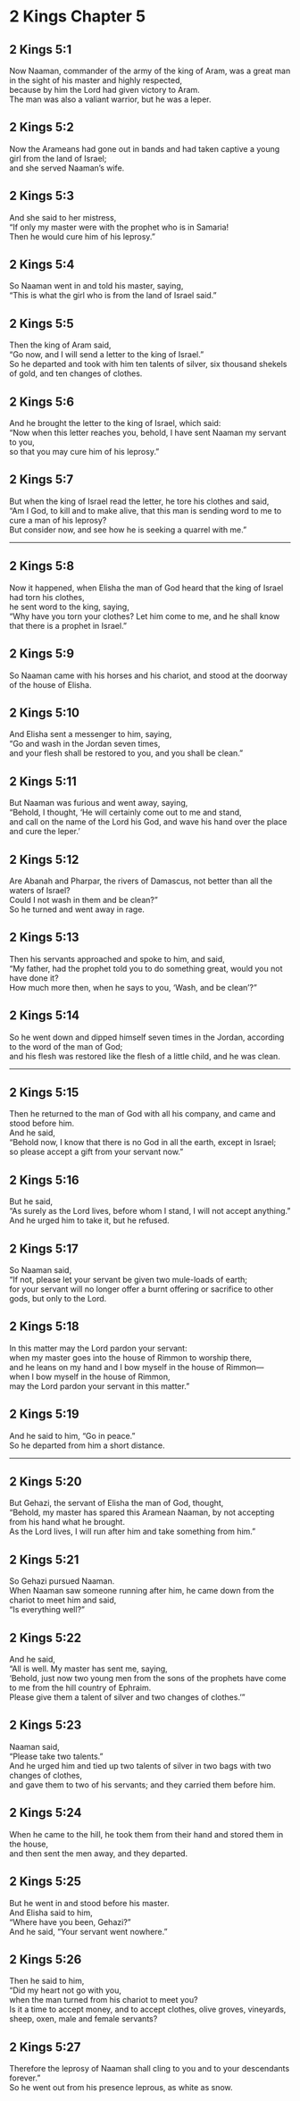 # 2 Kings Chapter 5

## 2 Kings 5:1

Now Naaman, commander of the army of the king of Aram, was a great man in the sight of his master and highly respected,  
because by him the Lord had given victory to Aram.  
The man was also a valiant warrior, but he was a leper.

## 2 Kings 5:2

Now the Arameans had gone out in bands and had taken captive a young girl from the land of Israel;  
and she served Naaman’s wife.

## 2 Kings 5:3

And she said to her mistress,  
“If only my master were with the prophet who is in Samaria!  
Then he would cure him of his leprosy.”

## 2 Kings 5:4

So Naaman went in and told his master, saying,  
“This is what the girl who is from the land of Israel said.”

## 2 Kings 5:5

Then the king of Aram said,  
“Go now, and I will send a letter to the king of Israel.”  
So he departed and took with him ten talents of silver, six thousand shekels of gold, and ten changes of clothes.

## 2 Kings 5:6

And he brought the letter to the king of Israel, which said:  
“Now when this letter reaches you, behold, I have sent Naaman my servant to you,  
so that you may cure him of his leprosy.”

## 2 Kings 5:7

But when the king of Israel read the letter, he tore his clothes and said,  
“Am I God, to kill and to make alive, that this man is sending word to me to cure a man of his leprosy?  
But consider now, and see how he is seeking a quarrel with me.”

---

## 2 Kings 5:8

Now it happened, when Elisha the man of God heard that the king of Israel had torn his clothes,  
he sent word to the king, saying,  
“Why have you torn your clothes? Let him come to me, and he shall know that there is a prophet in Israel.”

## 2 Kings 5:9

So Naaman came with his horses and his chariot, and stood at the doorway of the house of Elisha.

## 2 Kings 5:10

And Elisha sent a messenger to him, saying,  
“Go and wash in the Jordan seven times,  
and your flesh shall be restored to you, and you shall be clean.”

## 2 Kings 5:11

But Naaman was furious and went away, saying,  
“Behold, I thought, ‘He will certainly come out to me and stand,  
and call on the name of the Lord his God, and wave his hand over the place and cure the leper.’

## 2 Kings 5:12

Are Abanah and Pharpar, the rivers of Damascus, not better than all the waters of Israel?  
Could I not wash in them and be clean?”  
So he turned and went away in rage.

## 2 Kings 5:13

Then his servants approached and spoke to him, and said,  
“My father, had the prophet told you to do something great, would you not have done it?  
How much more then, when he says to you, ‘Wash, and be clean’?”

## 2 Kings 5:14

So he went down and dipped himself seven times in the Jordan, according to the word of the man of God;  
and his flesh was restored like the flesh of a little child, and he was clean.

---

## 2 Kings 5:15

Then he returned to the man of God with all his company, and came and stood before him.  
And he said,  
“Behold now, I know that there is no God in all the earth, except in Israel;  
so please accept a gift from your servant now.”

## 2 Kings 5:16

But he said,  
“As surely as the Lord lives, before whom I stand, I will not accept anything.”  
And he urged him to take it, but he refused.

## 2 Kings 5:17

So Naaman said,  
“If not, please let your servant be given two mule-loads of earth;  
for your servant will no longer offer a burnt offering or sacrifice to other gods, but only to the Lord.

## 2 Kings 5:18

In this matter may the Lord pardon your servant:  
when my master goes into the house of Rimmon to worship there,  
and he leans on my hand and I bow myself in the house of Rimmon—  
when I bow myself in the house of Rimmon,  
may the Lord pardon your servant in this matter.”

## 2 Kings 5:19

And he said to him, “Go in peace.”  
So he departed from him a short distance.

---

## 2 Kings 5:20

But Gehazi, the servant of Elisha the man of God, thought,  
“Behold, my master has spared this Aramean Naaman, by not accepting from his hand what he brought.  
As the Lord lives, I will run after him and take something from him.”

## 2 Kings 5:21

So Gehazi pursued Naaman.  
When Naaman saw someone running after him, he came down from the chariot to meet him and said,  
“Is everything well?”

## 2 Kings 5:22

And he said,  
“All is well. My master has sent me, saying,  
‘Behold, just now two young men from the sons of the prophets have come to me from the hill country of Ephraim.  
Please give them a talent of silver and two changes of clothes.’”

## 2 Kings 5:23

Naaman said,  
“Please take two talents.”  
And he urged him and tied up two talents of silver in two bags with two changes of clothes,  
and gave them to two of his servants; and they carried them before him.

## 2 Kings 5:24

When he came to the hill, he took them from their hand and stored them in the house,  
and then sent the men away, and they departed.

## 2 Kings 5:25

But he went in and stood before his master.  
And Elisha said to him,  
“Where have you been, Gehazi?”  
And he said, “Your servant went nowhere.”

## 2 Kings 5:26

Then he said to him,  
“Did my heart not go with you,  
when the man turned from his chariot to meet you?  
Is it a time to accept money, and to accept clothes, olive groves, vineyards, sheep, oxen, male and female servants?

## 2 Kings 5:27

Therefore the leprosy of Naaman shall cling to you and to your descendants forever.”  
So he went out from his presence leprous, as white as snow.
